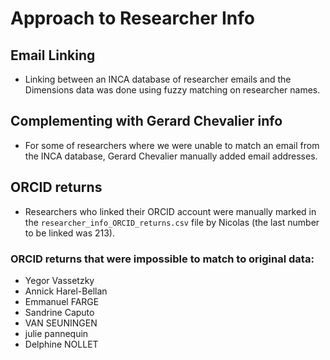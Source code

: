 # Approach to Researcher Info

## Email Linking
- Linking between an INCA database of researcher emails and the Dimensions data was done using fuzzy matching on researcher names.

## Complementing with Gerard Chevalier info
- For some of researchers where we were unable to match an email from the INCA database, Gerard Chevalier manually added email addresses.

## ORCID returns
- Researchers who linked their ORCID account were manually marked in the `researcher_info_ORCID_returns.csv` file by Nicolas (the last number to be linked was 213).

### ORCID returns that were impossible to match to original data:
- Yegor Vassetzky
- Annick Harel-Bellan
- Emmanuel FARGE
- Sandrine Caputo
- VAN SEUNINGEN
- julie pannequin
- Delphine NOLLET
